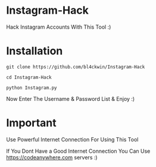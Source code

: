 # Instagram-Hack
Hack Instagram Accounts With This Tool :)

# Installation

`git clone https://github.com/bl4ckwin/Instagram-Hack`

`cd Instagram-Hack`

`python Instagram.py`

Now Enter The Username & Password List & Enjoy :)

# Important
Use Powerful Internet Connection For Using This Tool

If You Dont Have a Good Internet Connection You Can Use https://codeanywhere.com servers :)
